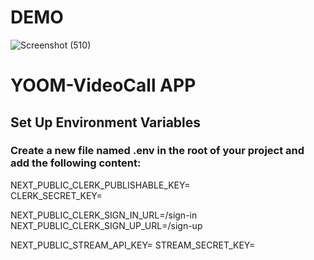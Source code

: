 # DEMO 
![Screenshot (510)](https://github.com/user-attachments/assets/e588d97c-e75d-49f7-9660-85eca0a3b2f9)


# YOOM-VideoCall APP
 
## Set Up Environment Variables

### Create a new file named .env in the root of your project and add the following content:

NEXT_PUBLIC_CLERK_PUBLISHABLE_KEY= <br>
CLERK_SECRET_KEY=

NEXT_PUBLIC_CLERK_SIGN_IN_URL=/sign-in <br>
NEXT_PUBLIC_CLERK_SIGN_UP_URL=/sign-up

NEXT_PUBLIC_STREAM_API_KEY=
STREAM_SECRET_KEY=

